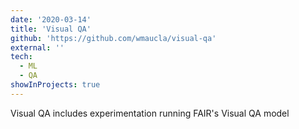 ```yaml
---
date: '2020-03-14'
title: 'Visual QA'
github: 'https://github.com/wmaucla/visual-qa'
external: ''
tech:
  - ML
  - QA
showInProjects: true
---
```


Visual QA includes experimentation running FAIR's Visual QA model
